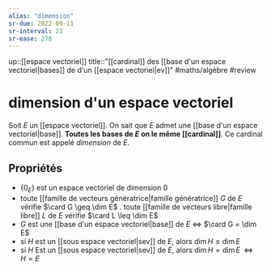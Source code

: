 ```yaml
---
alias: "dimension"
sr-due: 2022-09-11
sr-interval: 21
sr-ease: 278
---
```

up::[[espace vectoriel]]
title::"[[cardinal]] des [[base d'un espace vectoriel|bases]] de d'un [[espace vectoriel|ev]]"
#maths/algèbre #review 
# dimension d'un espace vectoriel
Soit $E$ un [[espace vectoriel]].
On sait que $E$ admet une [[base d'un espace vectoriel|base]].
**Toutes les bases de $E$ on le même [[cardinal]]**.
Ce cardinal commun est appelé _dimension_ de $E$.

## Propriétés
 - $\{0_E\}$ est un espace vectoriel de dimension 0
 - toute [[famille de vecteurs génératrice|famille génératrice]] $G$ de $E$ vérifie $\card G \geq \dim E$ 
 . toute [[famille de vecteurs libre|famille libre]] $L$ de $E$ vérifie $\card L \leq \dim E$
 - $G$ est une [[base d'un espace vectoriel|base]] de $E$    $\iff$    $\card G = \dim E$
 - si $H$ est un [[sous espace vectoriel|sev]] de $E$, alors $\dim H \leq \dim E$
 - si $H$ Est un [[sous espace vectoriel|sev]] de $E$, alors $\dim H = \dim E \;\;\iff\;\; H = E$
